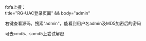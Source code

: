 fofa上搜：  
title="RG-UAC登录页面" && body="admin"

右键查看源码，搜索"admin"，能看到用户名admin及MD5加密后的密码

可去cmd5、somd5上尝试解密
